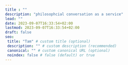 ```yaml
---
title : ""
description: "philosophcial conversation as a service"
lead: ""
date: 2023-09-07T16:33:54+02:00
lastmod: 2023-09-07T16:33:54+02:00
draft: false
seo:
 title: "Tam" # custom title (optional)
 description: "" # custom description (recommended)
 canonical: "" # custom canonical URL (optional)
 noindex: false # false (default) or true
---
```

